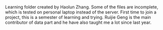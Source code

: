 Learning folder created by Haolun Zhang.
Some of the files are incomplete, which is tested on personal laptop instead of the server. 
First time to join a project, this is a semester of learning and trying. Ruijie Geng is the main contributor of data part and he have also taught me a lot since last year.